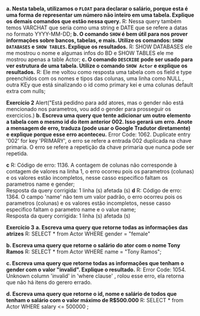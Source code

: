 **a. Nesta tabela, utilizamos o `FLOAT` para declarar o salário, porque esta é uma forma de representar um número não inteiro em uma tabela. Explique os demais comandos que estão nessa query.**
R: Nessa query também temos VARCHAT que seria como uma string e DATE que se refere a datas no formato YYYY-MM-DD; 
**b. O comando `SHOW` é bem útil para nos prover informações sobre bancos, tabelas, e mais. Utilize os comandos: `SHOW DATABASES` e `SHOW TABLES`. Explique os resultados.**
R: SHOW DATABASES ele me mostrou o nome e algumas infos do BD e SHOW TABLES ele me mostrou apenas a table Actor;
**c. O comando `DESCRIBE` pode ser usado para ver estrutura de uma tabela. Utilize o comando `SHOW Actor` e explique os resultados.**
R: Ele me voltou como resposta uma tabela com os field e type preenchidos com os nomes e tipos das colunas, uma linha como NULL , outra KEy que está sinalizando o id como primary kei e uma colunas default extra com nulls;

**Exercício 2**
Alert("Está pedidno para add atores, mas o gender não está mencionado nos parametros, vou add o gender para prosseguir os exercicios.)
**b. Escreva uma query que tente adicionar um outro elemento a tabela com o mesmo id do item anterior 002. Isso gerará um erro. Anote a mensagem de erro, traduza (pode usar o Google Tradutor diretamente) e explique porque esse erro aconteceu.**
Error Code: 1062. Duplicate entry '002' for key 'PRIMARY', o erro se refere a entrada 002 duplicada na chave primaria. O erro se refere a repetição da chave primaria que nunca pode ser repetida.

**c**
R: Código de erro: 1136. A contagem de colunas não corresponde à contagem de valores na linha 1, o erro ocorreu pois os parametros (colunas) e os valores estão incompletos, nesse casso especifico faltam os parametros name e gender;  
Resposta da query corrigida: 1 linha (s) afetada (s)
**d**
R: Código de erro: 1364. O campo 'name' não tem um valor padrão, o erro ocorreu pois os parametros (colunas) e os valores estão incompletos, nesse casso especifico faltam o parametro name e o value name;  
Resposta da query corrigida: 1 linha (s) afetada (s)

**Exercício 3**
**a. Escreva uma query que retorne todas as informações das atrizes**
R: SELECT * from Actor WHERE gender = "female"

**b. Escreva uma query que retorne o salário do ator com o nome Tony Ramos**
R: SELECT * from Actor WHERE name = "Tony Ramos";

**c. Escreva uma query que retorne todas as informações que tenham o gender com o valor "invalid". Explique o resultado.**
R: Error Code: 1054. Unknown column 'invalid' in 'where clause' , rolou esse erro, ela retorna que não há itens do gerero errado.

**d. Escreva uma query que retorne o id, nome e salário de todos que tenham o salário com o valor máximo de R$500.000**
R: SELECT * from Actor WHERE salary <= 500000 ;
